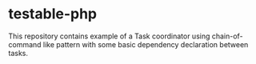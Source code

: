 testable-php
============

This repository contains example of a Task coordinator using chain-of-command like pattern
with some basic dependency declaration between tasks.

